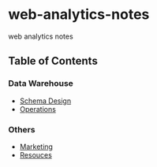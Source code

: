web-analytics-notes
==================

web analytics notes

## Table of Contents

### Data Warehouse

- [Schema Design](dataWarehouse/schemaDesign.md)
- [Operations](dataWarehouse/operations.md)

### Others

- [Marketing](marketing.md)
- [Resouces](resources.md)


